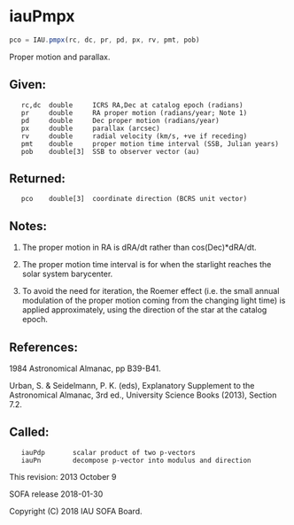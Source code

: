 # iauPmpx

```js
pco = IAU.pmpx(rc, dc, pr, pd, px, rv, pmt, pob)
```

Proper motion and parallax.

## Given:
```
   rc,dc  double     ICRS RA,Dec at catalog epoch (radians)
   pr     double     RA proper motion (radians/year; Note 1)
   pd     double     Dec proper motion (radians/year)
   px     double     parallax (arcsec)
   rv     double     radial velocity (km/s, +ve if receding)
   pmt    double     proper motion time interval (SSB, Julian years)
   pob    double[3]  SSB to observer vector (au)
```

## Returned:
```
   pco    double[3]  coordinate direction (BCRS unit vector)
```

## Notes:

1) The proper motion in RA is dRA/dt rather than cos(Dec)*dRA/dt.

2) The proper motion time interval is for when the starlight
   reaches the solar system barycenter.

3) To avoid the need for iteration, the Roemer effect (i.e. the
   small annual modulation of the proper motion coming from the
   changing light time) is applied approximately, using the
   direction of the star at the catalog epoch.

## References:

   1984 Astronomical Almanac, pp B39-B41.

   Urban, S. & Seidelmann, P. K. (eds), Explanatory Supplement to
   the Astronomical Almanac, 3rd ed., University Science Books
   (2013), Section 7.2.

## Called:
```
   iauPdp       scalar product of two p-vectors
   iauPn        decompose p-vector into modulus and direction
```

This revision:   2013 October 9

SOFA release 2018-01-30

Copyright (C) 2018 IAU SOFA Board.
